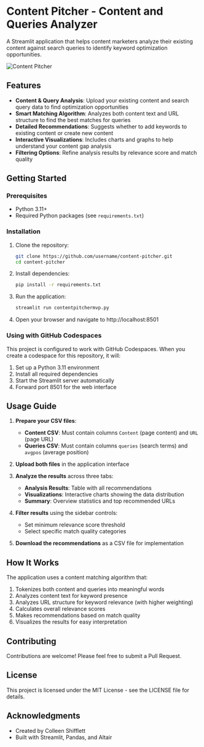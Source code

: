 # Content Pitcher - Content and Queries Analyzer

A Streamlit application that helps content marketers analyze their existing content against search queries to identify keyword optimization opportunities.

![Content Pitcher](https://raw.githubusercontent.com/username/content-pitcher/main/screenshot.png)

## Features

- **Content & Query Analysis**: Upload your existing content and search query data to find optimization opportunities
- **Smart Matching Algorithm**: Analyzes both content text and URL structure to find the best matches for queries
- **Detailed Recommendations**: Suggests whether to add keywords to existing content or create new content
- **Interactive Visualizations**: Includes charts and graphs to help understand your content gap analysis
- **Filtering Options**: Refine analysis results by relevance score and match quality

## Getting Started

### Prerequisites

- Python 3.11+
- Required Python packages (see `requirements.txt`)

### Installation

1. Clone the repository:
   ```bash
   git clone https://github.com/username/content-pitcher.git
   cd content-pitcher
   ```

2. Install dependencies:
   ```bash
   pip install -r requirements.txt
   ```

3. Run the application:
   ```bash
   streamlit run contentpitchermvp.py
   ```

4. Open your browser and navigate to http://localhost:8501

### Using with GitHub Codespaces

This project is configured to work with GitHub Codespaces. When you create a codespace for this repository, it will:

1. Set up a Python 3.11 environment
2. Install all required dependencies
3. Start the Streamlit server automatically
4. Forward port 8501 for the web interface

## Usage Guide

1. **Prepare your CSV files**:
   - **Content CSV**: Must contain columns `Content` (page content) and `URL` (page URL)
   - **Queries CSV**: Must contain columns `queries` (search terms) and `avgpos` (average position)

2. **Upload both files** in the application interface

3. **Analyze the results** across three tabs:
   - **Analysis Results**: Table with all recommendations
   - **Visualizations**: Interactive charts showing the data distribution
   - **Summary**: Overview statistics and top recommended URLs

4. **Filter results** using the sidebar controls:
   - Set minimum relevance score threshold
   - Select specific match quality categories

5. **Download the recommendations** as a CSV file for implementation

## How It Works

The application uses a content matching algorithm that:
1. Tokenizes both content and queries into meaningful words
2. Analyzes content text for keyword presence
3. Analyzes URL structure for keyword relevance (with higher weighting)
4. Calculates overall relevance scores
5. Makes recommendations based on match quality
6. Visualizes the results for easy interpretation

## Contributing

Contributions are welcome! Please feel free to submit a Pull Request.

## License

This project is licensed under the MIT License - see the LICENSE file for details.

## Acknowledgments

- Created by Colleen Shifflett
- Built with Streamlit, Pandas, and Altair
